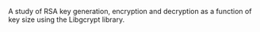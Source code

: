 A study of RSA key generation, encryption and decryption as a function of key size using the Libgcrypt library.
